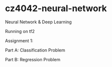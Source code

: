 # cz4042-neural-network
Neural Network &amp; Deep Learning

Running on tf2


Assignment 1:

Part A: Classification Problem

Part B: Regression Problem
